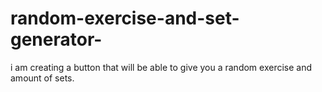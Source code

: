 # random-exercise-and-set-generator-
i am creating a button that will be able to give you a random exercise and amount of sets. 
